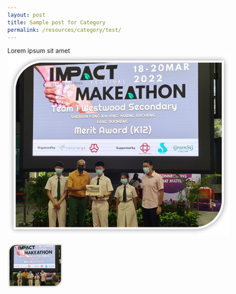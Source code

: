 ```yaml
---
layout: post
title: Sample post for Category
permalink: /resources/category/test/
---
```

Lorem ipsum sit amet
![](/images/ALP1.jpeg)
     

<img src="/images/ALP1.jpeg" style="width:25%">